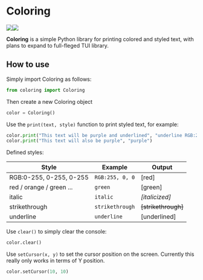 # Coloring

![](https://img.shields.io/github/commit-activity/m/morrigan-plus-plus/coloring)![](https://img.shields.io/badge/Current%20Status-Under%20Development-red)

__Coloring__ is a simple Python library for printing colored and styled text, with plans to expand to full-fleged TUI library.

## How to use

Simply import Coloring as follows:

```python
from coloring import Coloring
```

Then create a new Coloring object

```python
color = Coloring()
```

Use the `print(text, style)` function to print styled text, for example:

```python
color.print("This text will be purple and underlined", "underline RGB:255, 0, 255")
color.print("This text will also be purple", "purple")
```

Defined styles:

| Style                   | Example        | Output              |
|-------------------------|----------------|---------------------|
| RGB:0-255, 0-255, 0-255 |`RGB:255, 0, 0` | [red]               |
| red / orange / green ...| `green`        | [green]             |
| italic                  | `italic`       | _[italicized]_      |
| strikethrough           | `strikethrough`| ~~[strikethrough]~~ |
| underline               | `underline`    | [underlined]        |

Use `clear()` to simply clear the console:

```python
color.clear()
```

Use `setCursor(x, y)` to set the cursor position on the screen. Currently this really only works in terms of Y position.

```python
color.setCursor(10, 10)
```
